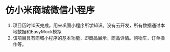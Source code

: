# 仿小米商城微信小程序

1. 项目历时10天完成。用来巩固小程序所学知识。没有云开发，所有数据通过本地数据和EasyMock模拟
2. 该项目具有商城小程序的基本功能，即商品展示，商品详情。购物车，订单操作等。

